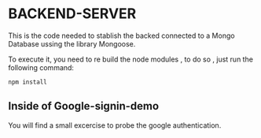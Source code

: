 # BACKEND-SERVER

This is the code needed to stablish the backed connected to a Mongo Database
ussing the library Mongoose.

To execute it, you need to re build the node modules , to do so ,
just run the following command:

```
npm install
```

## Inside of Google-signin-demo

You will find a small excercise to probe the google authentication.